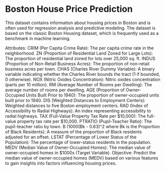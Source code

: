 # Boston House Price Prediction
This dataset contains information about housing prices in Boston and is often used for regression analysis and predictive modeling. The dataset is based on the classic Boston Housing dataset, which is frequently used as a benchmark in machine learning.<br>

Attributes:
CRIM (Per Capita Crime Rate): The per capita crime rate in the neighborhood.
ZN (Proportion of Residential Land Zoned for Large Lots): The proportion of residential land zoned for lots over 25,000 sq. ft.
INDUS (Proportion of Non-Retail Business Acres): The proportion of non-retail business acres per town.
CHAS (Charles River Dummy Variable): A binary variable indicating whether the Charles River bounds the tract (1 if bounded, 0 otherwise).
NOX (Nitric Oxides Concentration): Nitric oxides concentration (parts per 10 million).
RM (Average Number of Rooms per Dwelling): The average number of rooms per dwelling.
AGE (Proportion of Owner-Occupied Units Built Prior to 1940): The proportion of owner-occupied units built prior to 1940.
DIS (Weighted Distances to Employment Centers): Weighted distances to five Boston employment centers.
RAD (Index of Accessibility to Radial Highways): An index representing accessibility to radial highways.
TAX (Full-Value Property Tax Rate per $10,000): The full-value property tax rate per $10,000.
PTRATIO (Pupil-Teacher Ratio): The pupil-teacher ratio by town.
B (1000(Bk - 0.63)^2 where Bk is the Proportion of Black Residents): A measure of the proportion of Black residents adjusted for an offset.
LSTAT (Percentage of Lower Status of the Population): The percentage of lower-status residents in the population.
MEDV (Median Value of Owner-Occupied Homes): The median value of owner-occupied homes in $1000s (Target Variable).
Objective:
Predict the median value of owner-occupied homes (MEDV) based on various features to gain insights into factors influencing housing prices. 
